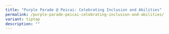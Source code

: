 ```yaml
---
title: "Purple Parade @ Peicai: Celebrating Inclusion and Abilities"
permalink: /purple-parade-peicai-celebrating-inclusion-and-abilities/
variant: tiptap
description: ""
---
```

